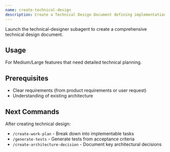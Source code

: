 ```yaml
---
name: create-technical-design
description: Create a Technical Design Document defining implementation approach and architecture
---
```


Launch the technical-designer subagent to create a comprehensive technical design document.

## Usage
For Medium/Large features that need detailed technical planning.

## Prerequisites
- Clear requirements (from product requirements or user request)
- Understanding of existing architecture

## Next Commands
After creating technical design:
- `/create-work-plan` - Break down into implementable tasks
- `/generate-tests` - Generate tests from acceptance criteria
- `/create-architecture-decision` - Document key architectural decisions